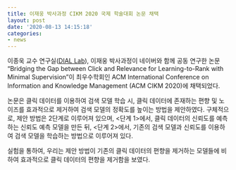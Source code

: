 ```yaml
---
title: 이재웅 박사과정 CIKM 2020 국제 학술대회 논문 채택
layout: post
date: '2020-08-13 14:15:18'
categories:
- news
---
```


이종욱 교수 연구실([DIAL Lab](https://diallab.github.io)), 이재웅 박사과정이 네이버와 함께 공동 연구한 논문 “Bridging the Gap between Click and Relevance for Learning-to-Rank with Minimal Supervision”이 최우수학회인 ACM International Conference on Information and Knowledge Management (ACM CIKM 2020)에 채택되었다.

논문은 클릭 데이터를 이용하여 검색 모델 학습 시, 클릭 데이터에 존재하는 편향 및 노이즈를 효과적으로 제거하여 검색 모델의 정확도를 높이는 방법을 제안하였다.
구체적으로, 제안 방법은 2단계로 이루어져 있으며, <단계 1>에서, 클릭 데이터의 신뢰도를 예측하는 신뢰도 예측 모델을 만든 뒤, <단계 2>에서, 기존의 검색 모델과 신뢰도를 이용하여 검색 모델을 학습하는 방법으로 이루어져 있다.

실험을 통하여, 우리는 제안 방법이 기존의 클릭 데이터의 편향을 제거하는 모델들에 비하여 효과적으로 클릭 데이터의 편향을 제거함을 보였다.